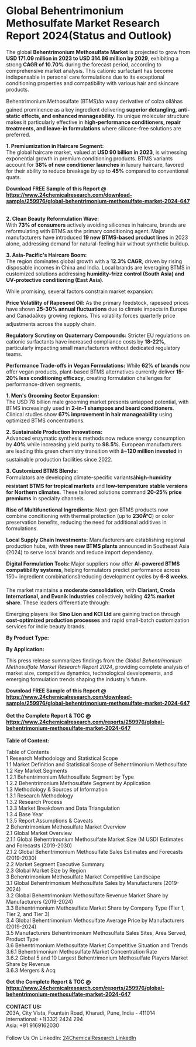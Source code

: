 <h1>Global Behentrimonium Methosulfate Market Research Report 2024(Status and Outlook)</h1><p>The global <strong>Behentrimonium Methosulfate Market</strong> is projected to grow from <strong>USD 171.09 million in 2023 to USD 314.86 million by 2029</strong>, exhibiting a strong <strong>CAGR of 10.70%</strong> during the forecast period, according to comprehensive market analysis. This cationic surfactant has become indispensable in personal care formulations due to its exceptional conditioning properties and compatibility with various hair and skincare products.</p><p>Behentrimonium Methosulfate (BTMS)âa waxy derivative of colza oilâhas gained prominence as a key ingredient delivering <strong>superior detangling, anti-static effects, and enhanced manageability</strong>. Its unique molecular structure makes it particularly effective in <strong>high-performance conditioners, repair treatments, and leave-in formulations</strong> where silicone-free solutions are preferred.</p><p><strong>1. Premiumization in Haircare Segment:</strong><br>
The global haircare market, valued at <strong>USD 90 billion in 2023</strong>, is witnessing exponential growth in premium conditioning products. BTMS variants account for <strong>38% of new conditioner launches</strong> in luxury haircare, favored for their ability to reduce breakage by up to <strong>45%</strong> compared to conventional quats.</p><div><b>Download FREE Sample of this Report @ 
            <a href="https://www.24chemicalresearch.com/download-sample/259976/global-behentrimonium-methosulfate-market-2024-647">
            https://www.24chemicalresearch.com/download-sample/259976/global-behentrimonium-methosulfate-market-2024-647</a></b></div><br><p><strong>2. Clean Beauty Reformulation Wave:</strong><br>
With <strong>73% of consumers</strong> actively avoiding silicones in haircare, brands are reformulating with BTMS as the primary conditioning agent. Major manufacturers have introduced <strong>19 new BTMS-based product lines</strong> in 2023 alone, addressing demand for natural-feeling hair without synthetic buildup.</p><p><strong>3. Asia-Pacific's Haircare Boom:</strong><br>
The region dominates global growth with a <strong>12.3% CAGR</strong>, driven by rising disposable incomes in China and India. Local brands are leveraging BTMS in customized solutions addressing <strong>humidity-frizz control (South Asia) and UV-protective conditioning (East Asia)</strong>.</p><p>While promising, several factors constrain market expansion:</p><p><strong>Price Volatility of Rapeseed Oil:</strong> As the primary feedstock, rapeseed prices have shown <strong>25-30% annual fluctuations</strong> due to climate impacts in Europe and Canadaâkey growing regions. This volatility forces quarterly price adjustments across the supply chain.</p><p><strong>Regulatory Scrutiny on Quaternary Compounds:</strong> Stricter EU regulations on cationic surfactants have increased compliance costs by <strong>18-22%</strong>, particularly impacting small manufacturers without dedicated regulatory teams.</p><p><strong>Performance Trade-offs in Vegan Formulations:</strong> While <strong>62% of brands</strong> now offer vegan products, plant-based BTMS alternatives currently deliver <strong>15-20% less conditioning efficacy</strong>, creating formulation challenges for performance-driven segments.</p><p><strong>1. Men's Grooming Sector Expansion:</strong><br>
The USD 78 billion male grooming market presents untapped potential, with BTMS increasingly used in <strong>2-in-1 shampoos and beard conditioners</strong>. Clinical studies show <strong>67% improvement in hair manageability</strong> using optimized BTMS concentrations.</p><p><strong>2. Sustainable Production Innovations:</strong><br>
Advanced enzymatic synthesis methods now reduce energy consumption by <strong>40%</strong> while increasing yield purity to <strong>98.5%</strong>. European manufacturers are leading this green chemistry transition with <strong>â¬120 million invested</strong> in sustainable production facilities since 2022.</p><p><strong>3. Customized BTMS Blends:</strong><br>
Formulators are developing climate-specific variantsâ<strong>high-humidity resistant BTMS for tropical markets</strong> and <strong>low-temperature stable versions for Northern climates</strong>. These tailored solutions command <strong>20-25% price premiums</strong> in specialty channels.</p><p><strong>Rise of Multifunctional Ingredients:</strong> Next-gen BTMS products now combine conditioning with thermal protection (up to <strong>230Â°C</strong>) or color preservation benefits, reducing the need for additional additives in formulations.</p><p><strong>Local Supply Chain Investments:</strong> Manufacturers are establishing regional production hubs, with <strong>three new BTMS plants</strong> announced in Southeast Asia (2024) to serve local brands and reduce import dependency.</p><p><strong>Digital Formulation Tools:</strong> Major suppliers now offer <strong>AI-powered BTMS compatibility systems</strong>, helping formulators predict performance across 150+ ingredient combinationsâreducing development cycles by <strong>6-8 weeks</strong>.</p><p>The market maintains a <strong>moderate consolidation</strong>, with <strong>Clariant, Croda International, and Evonik Industries</strong> collectively holding <strong>42% market share</strong>. These leaders differentiate through:</p><p>Emerging players like <strong>Sino Lion and KCI Ltd</strong> are gaining traction through <strong>cost-optimized production processes</strong> and rapid small-batch customization services for indie beauty brands.</p><p><strong>By Product Type:</strong></p><p><strong>By Application:</strong></p><p>This press release summarizes findings from the <em>Global Behentrimonium Methosulfate Market Research Report 2024</em>, providing complete analysis of market size, competitive dynamics, technological developments, and emerging formulation trends shaping the industry's future.</p><div><b>Download FREE Sample of this Report @ 
            <a href="https://www.24chemicalresearch.com/download-sample/259976/global-behentrimonium-methosulfate-market-2024-647">
            https://www.24chemicalresearch.com/download-sample/259976/global-behentrimonium-methosulfate-market-2024-647</a></b></div><br><div><b>Get the Complete Report & TOC @ 
            <a href="https://www.24chemicalresearch.com/reports/259976/global-behentrimonium-methosulfate-market-2024-647">
            https://www.24chemicalresearch.com/reports/259976/global-behentrimonium-methosulfate-market-2024-647</a></b></div><br>
            <b>Table of Content:</b><p>Table of Contents<br />
1 Research Methodology and Statistical Scope<br />
1.1 Market Definition and Statistical Scope of Behentrimonium Methosulfate<br />
1.2 Key Market Segments<br />
1.2.1 Behentrimonium Methosulfate Segment by Type<br />
1.2.2 Behentrimonium Methosulfate Segment by Application<br />
1.3 Methodology & Sources of Information<br />
1.3.1 Research Methodology<br />
1.3.2 Research Process<br />
1.3.3 Market Breakdown and Data Triangulation<br />
1.3.4 Base Year<br />
1.3.5 Report Assumptions & Caveats<br />
2 Behentrimonium Methosulfate Market Overview<br />
2.1 Global Market Overview<br />
2.1.1 Global Behentrimonium Methosulfate Market Size (M USD) Estimates and Forecasts (2019-2030)<br />
2.1.2 Global Behentrimonium Methosulfate Sales Estimates and Forecasts (2019-2030)<br />
2.2 Market Segment Executive Summary<br />
2.3 Global Market Size by Region<br />
3 Behentrimonium Methosulfate Market Competitive Landscape<br />
3.1 Global Behentrimonium Methosulfate Sales by Manufacturers (2019-2024)<br />
3.2 Global Behentrimonium Methosulfate Revenue Market Share by Manufacturers (2019-2024)<br />
3.3 Behentrimonium Methosulfate Market Share by Company Type (Tier 1, Tier 2, and Tier 3)<br />
3.4 Global Behentrimonium Methosulfate Average Price by Manufacturers (2019-2024)<br />
3.5 Manufacturers Behentrimonium Methosulfate Sales Sites, Area Served, Product Type<br />
3.6 Behentrimonium Methosulfate Market Competitive Situation and Trends<br />
3.6.1 Behentrimonium Methosulfate Market Concentration Rate<br />
3.6.2 Global 5 and 10 Largest Behentrimonium Methosulfate Players Market Share by Revenue<br />
3.6.3 Mergers & Acq</p><div><b>Get the Complete Report & TOC @ 
            <a href="https://www.24chemicalresearch.com/reports/259976/global-behentrimonium-methosulfate-market-2024-647">
            https://www.24chemicalresearch.com/reports/259976/global-behentrimonium-methosulfate-market-2024-647</a></b></div><br><b>CONTACT US:</b><br>
            203A, City Vista, Fountain Road, Kharadi, Pune, India - 411014<br>
            International: +1(332) 2424 294<br>
            Asia: +91 9169162030 <br><br>
            Follow Us On LinkedIn: <a href="https://www.linkedin.com/company/24chemicalresearch/">24ChemicalResearch LinkedIn</a>